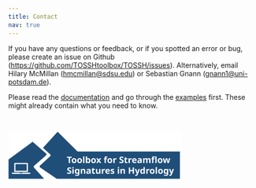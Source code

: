 ```yaml
---
title: Contact
nav: true
---
```



If you have any questions or feedback, or if you spotted an error or bug, please create an issue on Github 
(<a href="https://github.com/TOSSHtoolbox/TOSSH/issues" target="_blank">https://github.com/TOSSHtoolbox/TOSSH/issues</a>).
Alternatively, email Hilary McMillan (<hmcmillan@sdsu.edu>) or Sebastian Gnann (<gnann1@uni-potsdam.de>).

Please read the [documentation](./index.md/) and go through the [examples](./p3_examples.md/) first. These might already contain what you need to know. 


&nbsp;

[<img src="images/TOSSH_logo.svg" alt="TOSSH logo" style="width:70%;" >](./index.md/)